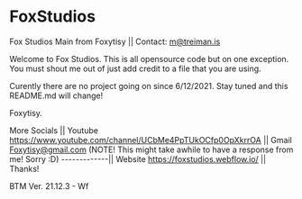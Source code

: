 # FoxStudios
Fox Studios Main from Foxytisy || Contact: m@treiman.is


Welcome to Fox Studios. This is all opensource code but on one exception. You must shout me out of just add credit to a file that you are using.

Curently there are no project going on since 6/12/2021.
Stay tuned and this README.md will change!


Foxytisy.

More Socials || Youtube https://www.youtube.com/channel/UCbMe4PpTUkOCfp0OpXkrrOA || Gmail Foxytisy@gmail.com (NOTE! This might take awhile to have a response from me! Sorry :D)
-------------|| Website https://foxstudios.webflow.io/ || Thanks!







BTM Ver. 21.12.3 - Wf
